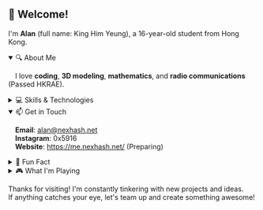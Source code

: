 ## 👋 Welcome!

I'm **Alan** (full name: King Him Yeung), a 16-year-old student from Hong Kong.

<details open>
  <summary>🔍 About Me</summary>
  
  &emsp;I love **coding**, **3D modeling**, **mathematics**, and **radio communications** (Passed HKRAE).
</details>

<details>
  <summary>💻 Skills & Technologies</summary>
  
  &emsp;**Languages**: Python, Kotlin, Java, TypeScript (skipped JavaScript lol)  
  &emsp;**Frameworks & Tools**: FastAPI, Spring, React  
  &emsp;**Machine Learning**: Diving into ML algorithms and building them with PyTorch  
  &emsp;**Databases**: PostgreSQL and MongoDB
</details>

<details open>
  <summary>📫 Get in Touch</summary>

  &emsp;**Email**: alan@nexhash.net  
  &emsp;**Instagram**: 0x5916  
  &emsp;**Website**: https://me.nexhash.net/ (Preparing)
</details>

<details>
  <summary>🎉 Fun Fact</summary>
  
  &emsp;My coding adventure began in 2021 on my first laptop - FUJITSU U537 with an Intel i5-7200U CPU.

  &emsp;**Fun part**: the CPU's device ID is 0x5916, which became my GitHub username! (Bonus: No one’s spotted that easter egg yet)
</details>

<details>
  <summary>🎮 What I'm Playing</summary>
  
  &emsp;When I'm not glued to my code editor, I'm gaming hard:  
  
  *&emsp;*Music Games:** Arcaea, Phigros, ADOFAI, Paradigm:Reboot  
  &emsp;**Zenless Zone Zero**  
  &emsp;**Shapez 2** (a factory-building game all about shapes)  
  &emsp;A mix of **Visual Novel Games**
</details>

Thanks for visiting! I'm constantly tinkering with new projects and ideas.  
If anything catches your eye, let's team up and create something awesome!
